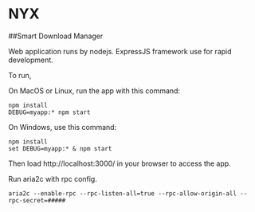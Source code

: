 # NYX

##Smart Download Manager

Web application runs by nodejs. ExpressJS framework use for rapid development.

To run,

On MacOS or Linux, run the app with this command:

    npm install
    DEBUG=myapp:* npm start

On Windows, use this command:

    npm install
    set DEBUG=myapp:* & npm start

Then load http://localhost:3000/ in your browser to access the app.

Run aria2c with rpc config.

    aria2c --enable-rpc --rpc-listen-all=true --rpc-allow-origin-all --rpc-secret=#####
